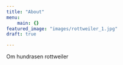 ```yaml
---
title: "About"
menu:
    main: {}
featured_image: "images/rottweiler_1.jpg"
draft: true

---
```

Om hundrasen rottweiler